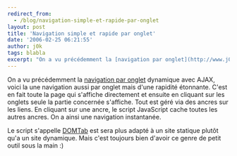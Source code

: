 ```yaml
---
redirect_from:
  - /blog/navigation-simple-et-rapide-par-onglet
layout: post
title: 'Navigation simple et rapide par onglet'
date: '2006-02-25 06:21:55'
author: j0k
tags: blabla
excerpt: "On a vu précédemment la [navigation par onglet](http://www.j0k3r.net/news-gerer-des-onglets-en-ajax-1100.html) dynamique avec AJAX, voici la une navigation aussi par onglet mais d'une rapidité étonnante.     \nC'est en fait toute la page qui s'affiche directement et ensuite en cliquant sur les onglets seule la partie concernée s'affiche. Tout est géré via      …"
---
```


On a vu précédemment la [navigation par onglet](http://www.j0k3r.net/news-gerer-des-onglets-en-ajax-1100.html) dynamique avec AJAX, voici la une navigation aussi par onglet mais d'une rapidité étonnante.
C'est en fait toute la page qui s'affiche directement et ensuite en cliquant sur les onglets seule la partie concernée s'affiche. Tout est géré via des ancres sur les liens. En cliquant sur une ancre, le script JavaScript cache toutes les autres ancres. On a ainsi une navigation instantanée.

Le script s'appelle [DOMTab](http://onlinetools.org/tools/domtabdata/) est sera plus adapté à un site statique plutôt qu'a un site dynamique. Mais c'est toujours bien d'avoir ce genre de petit outil sous la main :)
